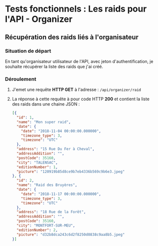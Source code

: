 # Tests fonctionnels : Les raids pour l'API - Organizer



## Récupération des raids liés à l'organisateur

###  Situation de départ

En tant qu'organisateur utilisateur de l'API, avec jeton d'authentification, je souhaite récupérer la liste des raids que j'ai créé.

### Déroulement 

1. J'emet une requête **HTTP GET** à l'adresse : `/api/organizer/raid`

2. La réponse à cette requête à pour code HTTP **200** et contient la liste des raids dans une chaine JSON :

   ```json
   [{
     "id": 1,
     "name": "Mon super raid",
     "date": {
       "date": "2018-11-04 00:00:00.000000",
       "timezone_type": 3,
       "timezone": "UTC"
     },
     "address": "15 Rue Du Fer à Cheval",
     "addressAddition": "",
     "postCode": 35160,
     "city": "TALENSAC",
     "editionNumber": 1,
     "picture": "120919b85d8ce9b7eb4336b569c9b6e3.jpeg"
   }, {
     "id": 2,
     "name": "Raid des Bruyères",
     "date": {
       "date": "2018-11-17 00:00:00.000000",
       "timezone_type": 3,
       "timezone": "UTC"
     },
     "address": "18 Rue de la Forêt",
     "addressAddition": "",
     "postCode": 35160,
     "city": "MONTFORT-SUR-MEU",
     "editionNumber": 2,
     "picture": "d32b8dca243c6d2f8250d0838c9aa8b5.jpeg"
   }]
   ```